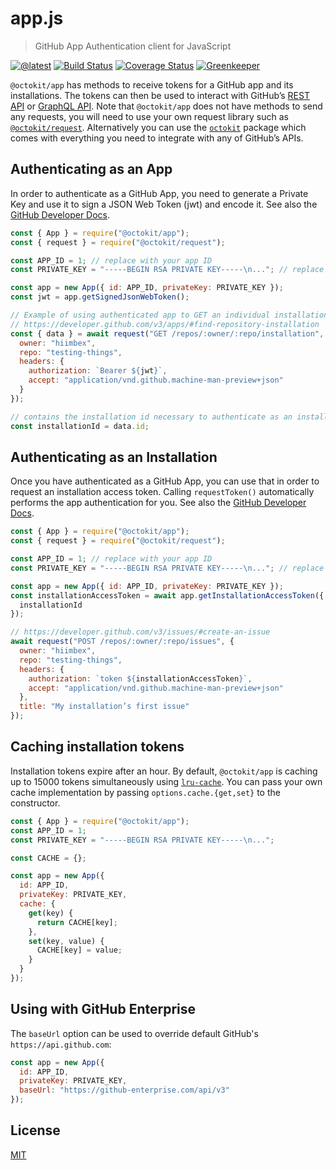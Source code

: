 # app.js

> GitHub App Authentication client for JavaScript

[![@latest](https://img.shields.io/npm/v/@octokit/app.svg)](https://www.npmjs.com/package/@octokit/app)
[![Build Status](https://travis-ci.com/octokit/app.js.svg?branch=master)](https://travis-ci.com/octokit/app.js)
[![Coverage Status](https://coveralls.io/repos/github/octokit/app.js/badge.svg)](https://coveralls.io/github/octokit/app.js)
[![Greenkeeper](https://badges.greenkeeper.io/octokit/app.js.svg)](https://greenkeeper.io/)

`@octokit/app` has methods to receive tokens for a GitHub app and its installations. The tokens can then be used to interact with GitHub’s [REST API](https://developer.github.com/v3/) or [GraphQL API](https://developer.github.com/v4/). Note that `@octokit/app` does not have methods to send any requests, you will need to use your own request library such as [`@octokit/request`](https://github.com/octokit/request). Alternatively you can use the [`octokit`](https://github.com/octokit/octokit.js) package which comes with everything you need to integrate with any of GitHub’s APIs.

## Authenticating as an App

In order to authenticate as a GitHub App, you need to generate a Private Key and use it to sign a JSON Web Token (jwt) and encode it. See also the [GitHub Developer Docs](https://developer.github.com/apps/building-github-apps/authenticating-with-github-apps/).

```js
const { App } = require("@octokit/app");
const { request } = require("@octokit/request");

const APP_ID = 1; // replace with your app ID
const PRIVATE_KEY = "-----BEGIN RSA PRIVATE KEY-----\n..."; // replace with contents of your private key. Replace line breaks with \n

const app = new App({ id: APP_ID, privateKey: PRIVATE_KEY });
const jwt = app.getSignedJsonWebToken();

// Example of using authenticated app to GET an individual installation
// https://developer.github.com/v3/apps/#find-repository-installation
const { data } = await request("GET /repos/:owner/:repo/installation", {
  owner: "hiimbex",
  repo: "testing-things",
  headers: {
    authorization: `Bearer ${jwt}`,
    accept: "application/vnd.github.machine-man-preview+json"
  }
});

// contains the installation id necessary to authenticate as an installation
const installationId = data.id;
```

## Authenticating as an Installation

Once you have authenticated as a GitHub App, you can use that in order to request an installation access token. Calling `requestToken()` automatically performs the app authentication for you. See also the [GitHub Developer Docs](https://developer.github.com/apps/building-github-apps/authenticating-with-github-apps/#authenticating-as-an-installation).

```js
const { App } = require("@octokit/app");
const { request } = require("@octokit/request");

const APP_ID = 1; // replace with your app ID
const PRIVATE_KEY = "-----BEGIN RSA PRIVATE KEY-----\n..."; // replace with contents of your private key. Replace line breaks with \n

const app = new App({ id: APP_ID, privateKey: PRIVATE_KEY });
const installationAccessToken = await app.getInstallationAccessToken({
  installationId
});

// https://developer.github.com/v3/issues/#create-an-issue
await request("POST /repos/:owner/:repo/issues", {
  owner: "hiimbex",
  repo: "testing-things",
  headers: {
    authorization: `token ${installationAccessToken}`,
    accept: "application/vnd.github.machine-man-preview+json"
  },
  title: "My installation’s first issue"
});
```

## Caching installation tokens

Installation tokens expire after an hour. By default, `@octokit/app` is caching up to 15000 tokens simultaneously using [`lru-cache`](https://github.com/isaacs/node-lru-cache). You can pass your own cache implementation by passing `options.cache.{get,set}` to the constructor.

```js
const { App } = require("@octokit/app");
const APP_ID = 1;
const PRIVATE_KEY = "-----BEGIN RSA PRIVATE KEY-----\n...";

const CACHE = {};

const app = new App({
  id: APP_ID,
  privateKey: PRIVATE_KEY,
  cache: {
    get(key) {
      return CACHE[key];
    },
    set(key, value) {
      CACHE[key] = value;
    }
  }
});
```

## Using with GitHub Enterprise

The `baseUrl` option can be used to override default GitHub's `https://api.github.com`:

```js
const app = new App({
  id: APP_ID,
  privateKey: PRIVATE_KEY,
  baseUrl: "https://github-enterprise.com/api/v3"
});
```

## License

[MIT](LICENSE)

